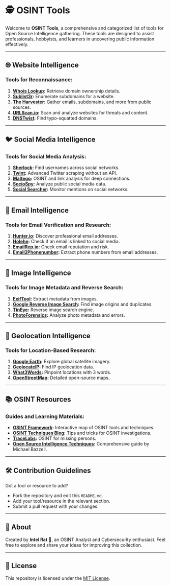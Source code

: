 # 🕵️ OSINT Tools  

Welcome to **OSINT Tools**, a comprehensive and categorized list of tools for Open Source Intelligence gathering. These tools are designed to assist professionals, hobbyists, and learners in uncovering public information effectively.  

---

## 🌐 Website Intelligence  

### Tools for Reconnaissance:  
1. **[Whois Lookup](https://whois.domaintools.com/):** Retrieve domain ownership details.  
2. **[Sublist3r](https://github.com/aboul3la/Sublist3r):** Enumerate subdomains for a website.  
3. **[The Harvester](https://github.com/laramies/theHarvester):** Gather emails, subdomains, and more from public sources.  
4. **[URLScan.io](https://urlscan.io/):** Scan and analyze websites for threats and content.  
5. **[DNSTwist](https://github.com/elceef/dnstwist):** Find typo-squatted domains.  

---

## 🐦 Social Media Intelligence  

### Tools for Social Media Analysis:  
1. **[Sherlock](https://github.com/sherlock-project/sherlock):** Find usernames across social networks.  
2. **[Twint](https://github.com/twintproject/twint):** Advanced Twitter scraping without an API.  
3. **[Maltego](https://www.maltego.com/):** OSINT and link analysis for deep connections.  
4. **[SocioSpy](https://sociobd.tools/):** Analyze public social media data.  
5. **[Social Searcher](https://www.social-searcher.com/):** Monitor mentions on social networks.  

---

## 📧 Email Intelligence  

### Tools for Email Verification and Research:  
1. **[Hunter.io](https://hunter.io/):** Discover professional email addresses.  
2. **[Holehe](https://github.com/megadose/holehe):** Check if an email is linked to social media.  
3. **[EmailRep.io](https://emailrep.io/):** Check email reputation and risk.  
4. **[Email2Phonenumber](https://github.com/martinvigo/email2phonenumber):** Extract phone numbers from email addresses.  

---

## 📸 Image Intelligence  

### Tools for Image Metadata and Reverse Search:  
1. **[ExifTool](https://exiftool.org/):** Extract metadata from images.  
2. **[Google Reverse Image Search](https://images.google.com/):** Find image origins and duplicates.  
3. **[TinEye](https://www.tineye.com/):** Reverse image search engine.  
4. **[PhotoForensics](http://fotoforensics.com/):** Analyze photo metadata and errors.  

---

## 📍 Geolocation Intelligence  

### Tools for Location-Based Research:  
1. **[Google Earth](https://earth.google.com/):** Explore global satellite imagery.  
2. **[GeolocateIP](https://www.iplocation.net/):** Find IP geolocation data.  
3. **[What3Words](https://what3words.com/):** Pinpoint locations with 3 words.  
4. **[OpenStreetMap](https://www.openstreetmap.org/):** Detailed open-source maps.  

---

## 📚 OSINT Resources  

### Guides and Learning Materials:  
- **[OSINT Framework](https://osintframework.com/):** Interactive map of OSINT tools and techniques.  
- **[OSINT Techniques Blog](https://osinttechniques.com/):** Tips and tricks for OSINT investigations.  
- **[TraceLabs](https://tracelabs.org/):** OSINT for missing persons.  
- **[Open Source Intelligence Techniques](https://inteltechniques.com/):** Comprehensive guide by Michael Bazzell.  

---

## 🛠️ Contribution Guidelines  

Got a tool or resource to add?  
- Fork the repository and edit this `README.md`.  
- Add your tool/resource in the relevant section.  
- Submit a pull request with your changes.  

---

## 🐾 About  

Created by **Intel Rat** 🐀, an OSINT Analyst and Cybersecurity enthusiast. Feel free to explore and share your ideas for improving this collection.  

---

## 🔗 License  

This repository is licensed under the [MIT License](LICENSE).  

